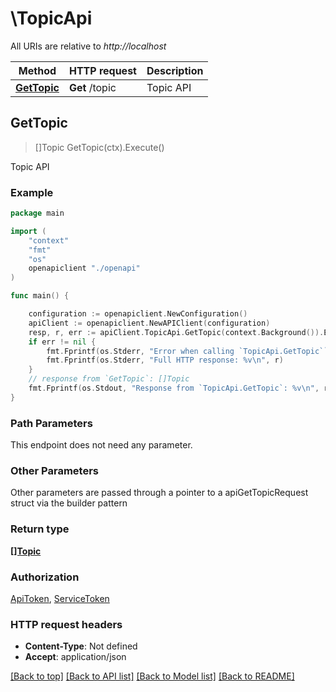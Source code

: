 # \TopicApi

All URIs are relative to *http://localhost*

Method | HTTP request | Description
------------- | ------------- | -------------
[**GetTopic**](TopicApi.md#GetTopic) | **Get** /topic | Topic API



## GetTopic

> []Topic GetTopic(ctx).Execute()

Topic API



### Example

```go
package main

import (
    "context"
    "fmt"
    "os"
    openapiclient "./openapi"
)

func main() {

    configuration := openapiclient.NewConfiguration()
    apiClient := openapiclient.NewAPIClient(configuration)
    resp, r, err := apiClient.TopicApi.GetTopic(context.Background()).Execute()
    if err != nil {
        fmt.Fprintf(os.Stderr, "Error when calling `TopicApi.GetTopic``: %v\n", err)
        fmt.Fprintf(os.Stderr, "Full HTTP response: %v\n", r)
    }
    // response from `GetTopic`: []Topic
    fmt.Fprintf(os.Stdout, "Response from `TopicApi.GetTopic`: %v\n", resp)
}
```

### Path Parameters

This endpoint does not need any parameter.

### Other Parameters

Other parameters are passed through a pointer to a apiGetTopicRequest struct via the builder pattern


### Return type

[**[]Topic**](Topic.md)

### Authorization

[ApiToken](../README.md#ApiToken), [ServiceToken](../README.md#ServiceToken)

### HTTP request headers

- **Content-Type**: Not defined
- **Accept**: application/json

[[Back to top]](#) [[Back to API list]](../README.md#documentation-for-api-endpoints)
[[Back to Model list]](../README.md#documentation-for-models)
[[Back to README]](../README.md)

